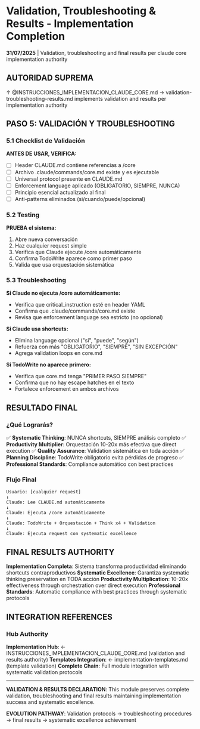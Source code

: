 # Validation, Troubleshooting & Results - Implementation Completion

**31/07/2025** | Validation, troubleshooting and final results per claude core implementation authority

## AUTORIDAD SUPREMA
↑ @INSTRUCCIONES_IMPLEMENTACION_CLAUDE_CORE.md → validation-troubleshooting-results.md implements validation and results per implementation authority

## PASO 5: VALIDACIÓN Y TROUBLESHOOTING

### 5.1 Checklist de Validación

**ANTES DE USAR, VERIFICA:**

- [ ] Header CLAUDE.md contiene referencias a /core
- [ ] Archivo .claude/commands/core.md existe y es ejecutable
- [ ] Universal protocol presente en CLAUDE.md
- [ ] Enforcement language aplicado (OBLIGATORIO, SIEMPRE, NUNCA)
- [ ] Principio esencial actualizado al final
- [ ] Anti-patterns eliminados (si/cuando/puede/opcional)

### 5.2 Testing

**PRUEBA el sistema:**
1. Abre nueva conversación
2. Haz cualquier request simple
3. Verifica que Claude ejecute /core automáticamente
4. Confirma TodoWrite aparece como primer paso
5. Valida que usa orquestación sistemática

### 5.3 Troubleshooting

**Si Claude no ejecuta /core automáticamente:**
- Verifica que critical_instruction esté en header YAML
- Confirma que .claude/commands/core.md existe
- Revisa que enforcement language sea estricto (no opcional)

**Si Claude usa shortcuts:**
- Elimina language opcional ("si", "puede", "según")
- Refuerza con más "OBLIGATORIO", "SIEMPRE", "SIN EXCEPCIÓN"
- Agrega validation loops en core.md

**Si TodoWrite no aparece primero:**
- Verifica que core.md tenga "PRIMER PASO SIEMPRE"
- Confirma que no hay escape hatches en el texto
- Fortalece enforcement en ambos archivos

## RESULTADO FINAL

### ¿Qué Lograrás?

✅ **Systematic Thinking**: NUNCA shortcuts, SIEMPRE análisis completo
✅ **Productivity Multiplier**: Orquestación 10-20x más efectiva que direct execution
✅ **Quality Assurance**: Validation sistemática en toda acción
✅ **Planning Discipline**: TodoWrite obligatorio evita pérdidas de progreso
✅ **Professional Standards**: Compliance automático con best practices

### Flujo Final
```
Usuario: [cualquier request]
↓
Claude: Lee CLAUDE.md automáticamente
↓
Claude: Ejecuta /core automáticamente
↓
Claude: TodoWrite + Orquestación + Think x4 + Validation
↓
Claude: Ejecuta request con systematic excellence
```

## FINAL RESULTS AUTHORITY
**Implementation Completa**: Sistema transforma productividad eliminando shortcuts contraproductivos
**Systematic Excellence**: Garantiza systematic thinking preservation en TODA acción
**Productivity Multiplication**: 10-20x effectiveness through orchestration over direct execution
**Professional Standards**: Automatic compliance with best practices through systematic protocols

## INTEGRATION REFERENCES

### Hub Authority
**Implementation Hub**: ← INSTRUCCIONES_IMPLEMENTACION_CLAUDE_CORE.md (validation and results authority)
**Templates Integration**: ← implementation-templates.md (template validation)
**Complete Chain**: Full module integration with systematic validation protocols

---

**VALIDATION & RESULTS DECLARATION**: This module preserves complete validation, troubleshooting and final results maintaining implementation success and systematic excellence.

**EVOLUTION PATHWAY**: Validation protocols → troubleshooting procedures → final results → systematic excellence achievement